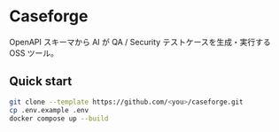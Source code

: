 # Caseforge

OpenAPI スキーマから AI が QA / Security テストケースを生成・実行する OSS ツール。

## Quick start
```bash
git clone --template https://github.com/<you>/caseforge.git
cp .env.example .env
docker compose up --build
```